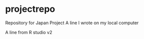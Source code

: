 # projectrepo
Repository for Japan Project
A line I wrote on my local computer  

A line from R studio v2